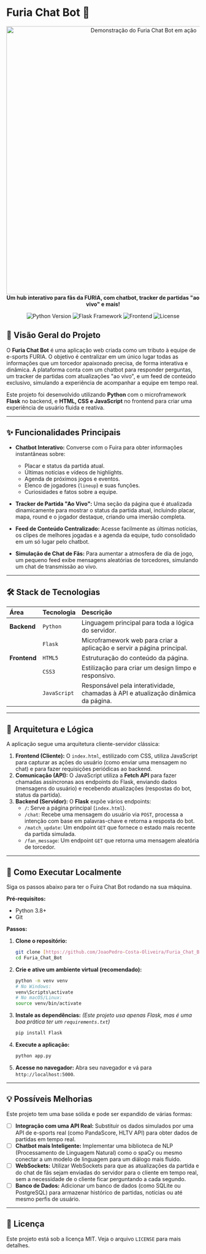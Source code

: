 # Furia Chat Bot 🐾

<p align="center">
  <img src="https://i.imgur.com/your-gif-url.gif" alt="Demonstração do Furia Chat Bot em ação" width="700"/>
  <br/>
  <strong>Um hub interativo para fãs da FURIA, com chatbot, tracker de partidas "ao vivo" e mais!</strong>
</p>

<p align="center">
  <img src="https://img.shields.io/badge/Python-3.9%2B-blue.svg" alt="Python Version">
  <img src="https://img.shields.io/badge/Framework-Flask-black.svg" alt="Flask Framework">
  <img src="https://img.shields.io/badge/Frontend-HTML%2FCSS%2FJS-orange.svg" alt="Frontend">
  <img src="https://img.shields.io/badge/License-MIT-green.svg" alt="License">
</p>

## 🎯 Visão Geral do Projeto

O **Furia Chat Bot** é uma aplicação web criada como um tributo à equipe de e-sports FURIA. O objetivo é centralizar em um único lugar todas as informações que um torcedor apaixonado precisa, de forma interativa e dinâmica. A plataforma conta com um chatbot para responder perguntas, um tracker de partidas com atualizações "ao vivo", e um feed de conteúdo exclusivo, simulando a experiência de acompanhar a equipe em tempo real.

Este projeto foi desenvolvido utilizando **Python** com o microframework **Flask** no backend, e **HTML, CSS e JavaScript** no frontend para criar uma experiência de usuário fluida e reativa.

---

## ✨ Funcionalidades Principais

* **Chatbot Interativo:** Converse com o Fuira para obter informações instantâneas sobre:
    * Placar e status da partida atual.
    * Últimas notícias e vídeos de highlights.
    * Agenda de próximos jogos e eventos.
    * Elenco de jogadores (`lineup`) e suas funções.
    * Curiosidades e fatos sobre a equipe.

* **Tracker de Partida "Ao Vivo":** Uma seção da página que é atualizada dinamicamente para mostrar o status da partida atual, incluindo placar, mapa, round e o jogador destaque, criando uma imersão completa.

* **Feed de Conteúdo Centralizado:** Acesse facilmente as últimas notícias, os clipes de melhores jogadas e a agenda da equipe, tudo consolidado em um só lugar pelo chatbot.

* **Simulação de Chat de Fãs:** Para aumentar a atmosfera de dia de jogo, um pequeno feed exibe mensagens aleatórias de torcedores, simulando um chat de transmissão ao vivo.

---

## 🛠️ Stack de Tecnologias

| Área | Tecnologia | Descrição |
| :--- | :--- | :--- |
| **Backend** | `Python` | Linguagem principal para toda a lógica do servidor. |
| | `Flask` | Microframework web para criar a aplicação e servir a página principal. |
| **Frontend** | `HTML5` | Estruturação do conteúdo da página. |
| | `CSS3` | Estilização para criar um design limpo e responsivo. |
| | `JavaScript` | Responsável pela interatividade, chamadas à API e atualização dinâmica da página. |

---

## 🧠 Arquitetura e Lógica

A aplicação segue uma arquitetura cliente-servidor clássica:

1.  **Frontend (Cliente):** O `index.html`, estilizado com CSS, utiliza JavaScript para capturar as ações do usuário (como enviar uma mensagem no chat) e para fazer requisições periódicas ao backend.
2.  **Comunicação (API):** O JavaScript utiliza a **Fetch API** para fazer chamadas assíncronas aos endpoints do Flask, enviando dados (mensagens do usuário) e recebendo atualizações (respostas do bot, status da partida).
3.  **Backend (Servidor):** O **Flask** expõe vários endpoints:
    * `/`: Serve a página principal (`index.html`).
    * `/chat`: Recebe uma mensagem do usuário via `POST`, processa a intenção com base em palavras-chave e retorna a resposta do bot.
    * `/match_update`: Um endpoint `GET` que fornece o estado mais recente da partida simulada.
    * `/fan_message`: Um endpoint `GET` que retorna uma mensagem aleatória de torcedor.

---

## 🚀 Como Executar Localmente

Siga os passos abaixo para ter o Fuira Chat Bot rodando na sua máquina.

**Pré-requisitos:**
* Python 3.8+
* Git

**Passos:**

1.  **Clone o repositório:**
    ```bash
    git clone [https://github.com/JoaoPedro-Costa-Oliveira/Furia_Chat_Bot.git](https://github.com/JoaoPedro-Costa-Oliveira/Furia_Chat_Bot.git)
    cd Furia_Chat_Bot
    ```

2.  **Crie e ative um ambiente virtual (recomendado):**
    ```bash
    python -m venv venv
    # No Windows:
    venv\Scripts\activate
    # No macOS/Linux:
    source venv/bin/activate
    ```

3.  **Instale as dependências:**
    *(Este projeto usa apenas Flask, mas é uma boa prática ter um `requirements.txt`)*
    ```bash
    pip install Flask
    ```

4.  **Execute a aplicação:**
    ```bash
    python app.py
    ```

5.  **Acesse no navegador:**
    Abra seu navegador e vá para `http://localhost:5000`.

---

## 💡 Possíveis Melhorias

Este projeto tem uma base sólida e pode ser expandido de várias formas:

-   [ ] **Integração com uma API Real:** Substituir os dados simulados por uma API de e-sports real (como PandaScore, HLTV API) para obter dados de partidas em tempo real.
-   [ ] **Chatbot mais Inteligente:** Implementar uma biblioteca de NLP (Processamento de Linguagem Natural) como o spaCy ou mesmo conectar a um modelo de linguagem para um diálogo mais fluido.
-   [ ] **WebSockets:** Utilizar WebSockets para que as atualizações da partida e do chat de fãs sejam enviadas do servidor para o cliente em tempo real, sem a necessidade de o cliente ficar perguntando a cada segundo.
-   [ ] **Banco de Dados:** Adicionar um banco de dados (como SQLite ou PostgreSQL) para armazenar histórico de partidas, notícias ou até mesmo perfis de usuário.

---

## 📝 Licença

Este projeto está sob a licença MIT. Veja o arquivo `LICENSE` para mais detalhes.